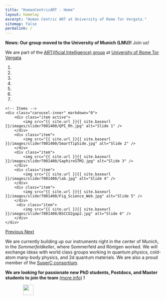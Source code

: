 ```yaml
---
title: "HumanCentricART - Home"
layout: homelay
excerpt: "Human Centric ART at University of Rome Tor Vergata."
sitemap: false
permalink: /
---
```


**News: Our group moved to the University of Munich (LMU)!** Join us! 

We are part of the [ART(ificial Intelligence) group](http://art.uniroma2.it/) at [University of Rome Tor Vergata](https://uniroma2.it)


<div markdown="0" id="carousel" class="carousel slide" data-ride="carousel" data-interval="4000" data-pause="hover" >
    <!-- Menu -->
    <ol class="carousel-indicators">
        <li data-target="#carousel" data-slide-to="0" class="active"></li>
        <li data-target="#carousel" data-slide-to="1"></li>
        <li data-target="#carousel" data-slide-to="2"></li>
        <li data-target="#carousel" data-slide-to="3"></li>
        <li data-target="#carousel" data-slide-to="4"></li>
        <li data-target="#carousel" data-slide-to="5"></li>
        <li data-target="#carousel" data-slide-to="6"></li>
    </ol>

    <!-- Items -->
    <div class="carousel-inner" markdown="0">
        <div class="item active">
            <img src="{{ site.url }}{{ site.baseurl }}/images/slider7001400/QPI_Rh.jpg" alt="Slide 1" />
        </div>
        <div class="item">
            <img src="{{ site.url }}{{ site.baseurl }}/images/slider7001400/SmartTipSide.jpg" alt="Slide 2" />
        </div>
        <div class="item">
            <img src="{{ site.url }}{{ site.baseurl }}/images/slider7001400/SaphireSTM2.jpg" alt="Slide 3" />
        </div>
        <div class="item">
            <img src="{{ site.url }}{{ site.baseurl }}/images/slider7001400/lab.jpg" alt="Slide 4" />
        </div>
        <div class="item">
            <img src="{{ site.url }}{{ site.baseurl }}/images/slider7001400/Fig_Science_Web.jpg" alt="Slide 5" />
        </div>       
         <div class="item">
            <img src="{{ site.url }}{{ site.baseurl }}/images/slider7001400/BSCCO2gap2.jpg" alt="Slide 6" />
        </div>
    </div>
  <a class="left carousel-control" href="#carousel" role="button" data-slide="prev">
    <span class="glyphicon glyphicon-chevron-left" aria-hidden="true"></span>
    <span class="sr-only">Previous</span>
  </a>
  <a class="right carousel-control" href="#carousel" role="button" data-slide="next">
    <span class="glyphicon glyphicon-chevron-right" aria-hidden="true"></span>
    <span class="sr-only">Next</span>
  </a>
</div>


We are currently building up our instruments right in the center of Munich, in the *Sommerfeldkeller*, where Sommerfeld and Röntgen worked. We will exchange ideas with world class groups working in quantum physics, cold-atom many-body physics, and 2d quantum materials. We are also a proud member of the [SuperC consortium](https://superc2033.com/our-team/).

**We are looking for passionate new PhD students, Postdocs, and Master students to join the team** [(more info)](https://www.allanlab.org/vacancies) **!**





<figure class="fifth">
  <img src="{{ site.url }}{{ site.baseurl }}/images/logopic/LogoHumanCentricART.png" style="width: 13px">
  <img src="{{ site.url }}{{ site.baseurl }}/images/logopic/LogoUNITOV_2023.png" style="width: 33px">
</figure>
